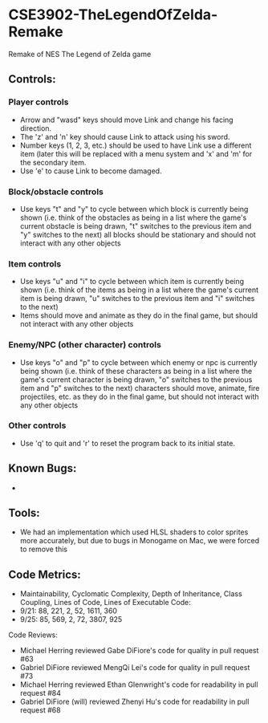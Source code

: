 # CSE3902-TheLegendOfZelda-Remake
Remake of NES The Legend of Zelda game

## Controls:
### Player controls
- Arrow and "wasd" keys should move Link and change his facing direction.
- The 'z' and 'n' key should cause Link to attack using his sword.
- Number keys (1, 2, 3, etc.) should be used to have Link use a different item (later this will be replaced with a menu system and 'x' and 'm' for the secondary item.
- Use 'e' to cause Link to become damaged.
### Block/obstacle controls
- Use keys "t" and "y" to cycle between which block is currently being shown (i.e. think of the obstacles as being in a list where the game's current obstacle is being drawn, "t" switches to the previous item and "y" switches to the next)
all blocks should be stationary and should not interact with any other objects
### Item controls
- Use keys "u" and "i" to cycle between which item is currently being shown (i.e. think of the items as being in a list where the game's current item is being drawn, "u" switches to the previous item and "i" switches to the next)
- Items should move and animate as they do in the final game, but should not interact with any other objects
### Enemy/NPC (other character) controls
- Use keys "o" and "p" to cycle between which enemy or npc is currently being shown (i.e. think of these characters as being in a list where the game's current character is being drawn, "o" switches to the previous item and "p" switches to the next)
characters should move, animate, fire projectiles, etc. as they do in the final game, but should not interact with any other objects
### Other controls
- Use 'q' to quit and 'r' to reset the program back to its initial state.

## Known Bugs:
-

## Tools:
- We had an implementation which used HLSL shaders to color sprites more accurately, but due to bugs in Monogame on Mac, we were forced to remove this

## Code Metrics:
-   Maintainability, Cyclomatic Complexity, Depth of Inheritance, Class Coupling, Lines of Code, Lines of Executable Code:
-   9/21: 88, 221, 2, 52, 1611, 360
-   9/25: 85, 569, 2, 72, 3807, 925

Code Reviews:
- Michael Herring reviewed Gabe DiFiore's code for quality in pull request #63
- Gabriel DiFiore reviewed MengQi Lei's code for quality in pull request #73
- Michael Herring reviewed Ethan Glenwright's code for readability in pull request #84
- Gabriel DiFiore (will) reviewed Zhenyi Hu's code for readability in pull request #68
